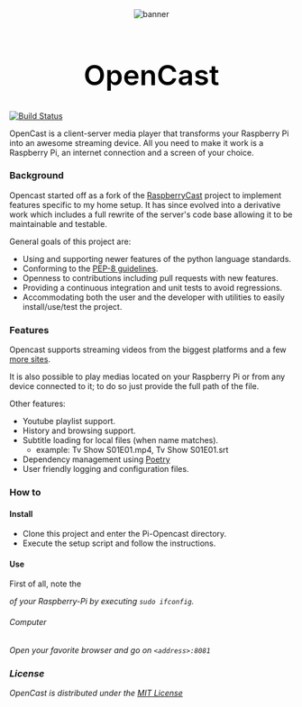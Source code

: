 <div align="center">
  <img src="./assets/images/banner.png" alt="banner">
</div>
<h1 align="center" style="font-size: 50px; color:#000; font-weight: 600">OpenCast</h1>

[![Build Status](https://travis-ci.org/Tastyep/Pi-OpenCast.svg?branch=master)](https://travis-ci.org/Tastyep/Pi-OpenCast)

OpenCast is a client-server media player that transforms your Raspberry Pi into an awesome streaming device.
All you need to make it work is a Raspberry Pi, an internet connection and a screen of your choice.

### Background
Opencast started off as a fork of the [RaspberryCast](https://github.com/vincelwt/RaspberryCast) project to implement features specific to my home setup. It has since evolved into a derivative work which includes a full rewrite of the server's code base allowing it to be maintainable and testable.

General goals of this project are:
- Using and supporting newer features of the python language standards.
- Conforming to the [PEP-8 guidelines](https://www.python.org/dev/peps/pep-0008/).
- Openness to contributions including pull requests with new features.
- Providing a continuous integration and unit tests to avoid regressions.
- Accommodating both the user and the developer with utilities to easily install/use/test the project.

### Features
Opencast supports streaming videos from the biggest platforms and a few [more sites](https://rg3.github.io/youtube-dl/supportedsites.html).

It is also possible to play medias located on your Raspberry Pi or from any device connected to it; to do so just provide the full path of the file.

Other features:
- Youtube playlist support.
- History and browsing support.
- Subtitle loading for local files (when name matches).
  - example: Tv Show S01E01.mp4, Tv Show S01E01.srt
- Dependency management using [Poetry](https://python-poetry.org/)
- User friendly logging and configuration files.

### How to
#### Install
- Clone this project and enter the Pi-Opencast directory.
- Execute the setup script and follow the instructions.

#### Use
First of all, note the <address> of your Raspberry-Pi by executing `sudo ifconfig`.

###### Computer
Open your favorite browser and go on `<address>:8081`


### License
OpenCast is distributed under the [MIT License](https://raw.githubusercontent.com/Tastyep/Pi-OpenCast/master/LICENSE)
